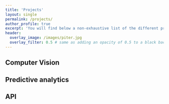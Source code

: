 ```yaml
---
title: 'Projects'
layout: single
permalink: /projects/
author_profile: true
excerpt: 'You will find below a non-exhaustive list of the different projects I realized during the last years, as well as links to the source codes, if publicly available.'
header:
  overlay_image: /images/piter.jpg
  overlay_filter: 0.5 # same as adding an opacity of 0.5 to a black background
---
```


## Computer Vision



## Predictive analytics



## API
